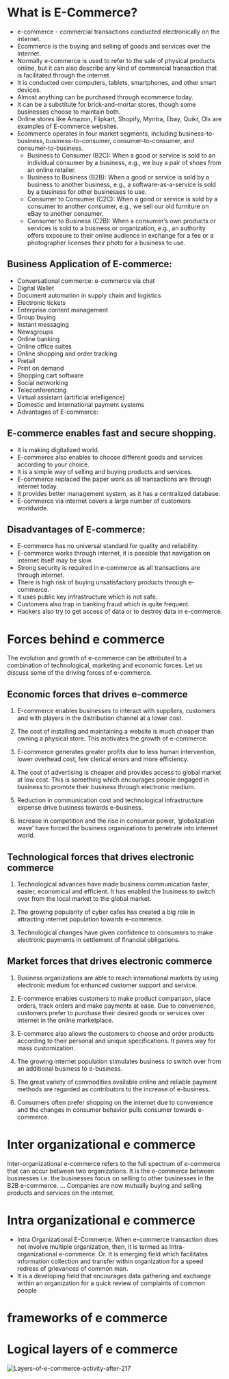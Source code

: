 # What is E-Commerce?
* e-commerce - commercial transactions conducted electronically on the internet.
* Ecommerce is the buying and selling of goods and services over the Internet.
* Normally e-commerce is used to refer to the sale of physical products online, but it can also describe any kind of commercial transaction that is facilitated through the internet.
* It is conducted over computers, tablets, smartphones, and other smart devices.
* Almost anything can be purchased through ecommerce today.
* It can be a substitute for brick-and-mortar stores, though some businesses choose to maintain both.
* Online stores like Amazon, Flipkart, Shopify, Myntra, Ebay, Quikr, Olx are examples of E-commerce websites. 
* Ecommerce operates in four market segments, including business-to-business, business-to-consumer, consumer-to-consumer, and consumer-to-business.
    * Business to Consumer (B2C):
    When a good or service is sold to an individual consumer by a business, e.g., we buy a pair of shoes from an online retailer.
    * Business to Business (B2B):
    When a good or service is sold by a business to another business, e.g., a software-as-a-service is sold by a business for other businesses to use.
    * Consumer to Consumer (C2C):
    When a good or service is sold by a consumer to another consumer, e.g., we sell our old furniture on eBay to another consumer.
    * Consumer to Business (C2B):
    When a consumer’s own products or services is sold to a business or organization, e.g., an authority offers exposure to their online audience in exchange for a fee or a photographer licenses their photo for a business to use.

## Business Application of E-commerce:

* Conversational commerce: e-commerce via chat
* Digital Wallet
* Document automation in supply chain and logistics
* Electronic tickets
* Enterprise content management
* Group buying
* Instant messaging
* Newsgroups
* Online banking
* Online office suites
* Online shopping and order tracking
* Pretail
* Print on demand
* Shopping cart software
* Social networking
* Teleconferencing
* Virtual assistant (artificial intelligence)
* Domestic and international payment systems
* Advantages of E-commerce:

## E-commerce enables fast and secure shopping.
* It is making digitalized world.
* E-commerce also enables to choose different goods and services according to your choice.
* It is a simple way of selling and buying products and services.
* E-commerce replaced the paper work as all transactions are through internet today.
* It provides better management system, as it has a centralized database.
* E-commerce via internet covers a large number of customers worldwide.

## Disadvantages of E-commerce:

* E-commerce has no universal standard for quality and reliability.
* E-commerce works through internet, it is possible that navigation on internet itself may be slow.
* Strong security is required in e-commerce as all transactions are through internet.
* There is high risk of buying unsatisfactory products through e-commerce.
* It uses public key infrastructure which is not safe.
* Customers also trap in banking fraud which is quite frequent.
* Hackers also try to get access of data or to destroy data in e-commerce.

# Forces behind e commerce
The evolution and growth of e-commerce can be attributed to a combination of technological, marketing and economic forces. Let us discuss some of the driving forces of e-commerce.

## Economic forces that drives e-commerce
1. E-commerce enables businesses to interact with suppliers, customers and with players in the distribution channel at a lower cost.

2. The cost of installing and maintaining a website is much cheaper than owning a physical store. This motivates the growth of e-commerce.

3. E-commerce generates greater profits due to less human intervention, lower overhead cost, few clerical errors and more efficiency.

4. The cost of advertising is cheaper and provides access to global market at low cost. This is something which encourages people engaged in business to promote their business through electronic medium.

5. Reduction in communication cost and technological infrastructure expense drive business towards e-business.

6. Increase in competition and the rise in consumer power, ‘globalization wave’ have forced the business organizations to penetrate into internet world.

## Technological forces that drives electronic commerce

1. Technological advances have made business communication faster, easier, economical and efficient. It has enabled the business to switch over from the local market to the global market.

2. The growing popularity of cyber cafes has created a big role in attracting internet population towards e-commerce.

3. Technological changes have given confidence to consumers to make electronic payments in settlement of financial obligations.

## Market forces that drives electronic commerce
1. Business organizations are able to reach international markets by using electronic medium for enhanced customer support and service.

2. E-commerce enables customers to make product comparison, place orders, track orders and make payments at ease. Due to convenience, customers prefer to purchase their desired goods or services over internet in the online marketplace.

3. E-commerce also allows the customers to choose and order products according to their personal and unique specifications. It paves way for mass customization.

4. The growing internet population stimulates business to switch over from an additional business to e-business.

5. The great variety of commodities available online and reliable payment methods are regarded as contributors to the increase of e-business.

6. Consumers often prefer shopping on the internet due to convenience and the changes in consumer behavior pulls consumer towards e-commerce.

# Inter organizational e commerce
Inter-organizational e-commerce refers to the full spectrum of e-commerce that can occur between two organizations. It is the e-commerce between businesses i.e. the businesses focus on selling to other businesses in the B2B e-commerce. ... Companies are now mutually buying and selling products and services on the internet.

# Intra organizational e commerce
* Intra Organizational E-Commerce. When e-commerce transaction does not involve multiple organization, then, it is termed as Intra-organizational e-commerce. Or. It is emerging field which facilitates information collection and transfer within organization for a speed redress of grievances of common man.
* It is a developing field that encourages data gathering and exchange within an organization for a quick review of complaints of common people

# frameworks of e commerce



# Logical layers of e commerce

![Layers-of-e-commerce-activity-after-217](https://user-images.githubusercontent.com/42698268/143809034-7a94b20b-3050-4699-a178-7c5855a6df89.png)

